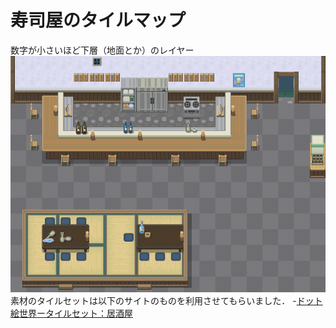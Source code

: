 # 寿司屋のタイルマップ
数字が小さいほど下層（地面とか）のレイヤー
![Image](Sushiya.png)
素材のタイルセットは以下のサイトのものを利用させてもらいました．
-[ドット絵世界ータイルセット：居酒屋](https://yms.main.jp/dotartworld/page2/tile-izakaya01.html)
